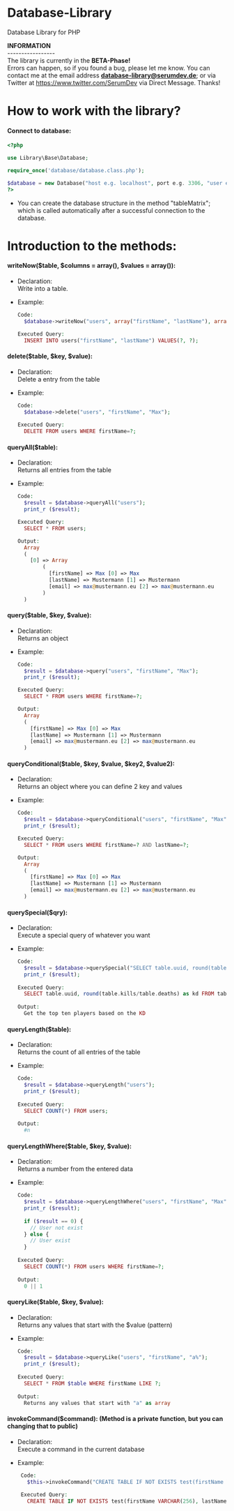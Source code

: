 # Database-Library
Database Library for PHP

**INFORMATION** <br />-----------------<br />
The library is currently in the **BETA-Phase!**<br /> Errors can happen, so if you found a bug, please let me know. You can contact me at the email address **database-library@serumdev.de**; or via Twitter at https://www.twitter.com/SerumDev via Direct Message. Thanks!

# How to work with the library?

#### Connect to database:
```php
<?php

use Library\Base\Database;

require_once('database/database.class.php');

$database = new Database("host e.g. localhost", port e.g. 3306, "user e.g. root", "password", "table");
?>
```
- You can create the database structure in the method "tableMatrix"; which is called automatically after a successful connection to the database.

# Introduction to the methods:
 #### writeNow($table, $columns = array(), $values = array()):
  - Declaration: <br />Write into a table.
    
  - Example:
    ```php
    Code:
      $database->writeNow("users", array("firstName", "lastName"), array("Max", "Mustermann"));
    
    Executed Query:
      INSERT INTO users("firstName", "lastName") VALUES(?, ?);
    ```
#### delete($table, $key, $value):
  - Declaration: <br />Delete a entry from the table
    
  - Example:
    ```php
    Code:
      $database->delete("users", "firstName", "Max");
      
    Executed Query:
      DELETE FROM users WHERE firstName=?;
    ```
#### queryAll($table):
  - Declaration: <br />Returns all entries from the table
    
  - Example:
    ```php
    Code:
      $result = $database->queryAll("users");
      print_r ($result);
    
    Executed Query:
      SELECT * FROM users;
    
    Output: 
      Array 
      ( 
        [0] => Array 
            ( 
              [firstName] => Max [0] => Max
              [lastName] => Mustermann [1] => Mustermann
              [email] => max@mustermann.eu [2] => max@mustermann.eu
            ) 
      )
    ```
#### query($table, $key, $value):
  - Declaration: <br />Returns an object
    
  - Example:
    ```php
    Code:
      $result = $database->query("users", "firstName", "Max");
      print_r ($result);
    
    Executed Query:
      SELECT * FROM users WHERE firstName=?;
    
    Output:
      Array 
      ( 
        [firstName] => Max [0] => Max
        [lastName] => Mustermann [1] => Mustermann
        [email] => max@mustermann.eu [2] => max@mustermann.eu
      )
    ```
#### queryConditional($table, $key, $value, $key2, $value2):
  - Declaration: <br />Returns an object where you can define 2 key and values
  
  - Example:
    ```php
    Code:
      $result = $database->queryConditional("users", "firstName", "Max", "lastName", "Mustermann");
      print_r ($result);
    
    Executed Query:
      SELECT * FROM users WHERE firstName=? AND lastName=?;
    
    Output:
      Array 
      ( 
        [firstName] => Max [0] => Max 
        [lastName] => Mustermann [1] => Mustermann 
        [email] => max@mustermann.eu [2] => max@mustermann.eu
      )
    ```
#### querySpecial($qry):
  - Declaration: <br />Execute a special query of whatever you want
  
  - Example:
    ```php
    Code:
      $result = $database->querySpecial("SELECT table.uuid, round(table.kills/table.deaths) as kd FROM table ORDER BY kd LIMIT 10");
      print_r ($result);
      
    Executed Query:
      SELECT table.uuid, round(table.kills/table.deaths) as kd FROM table ORDER BY kd LIMIT 10;
      
    Output:
      Get the top ten players based on the KD 
    ```
#### queryLength($table):
  - Declaration: <br />Returns the count of all entries of the table
  
  - Example:
    ```php
    Code:
      $result = $database->queryLength("users");
      print_r ($result);
      
    Executed Query:
      SELECT COUNT(*) FROM users;
      
    Output:
      #n
    ```
#### queryLengthWhere($table, $key, $value):
  - Declaration: <br />Returns a number from the entered data
  
  - Example:
    ```php
    Code:
      $result = $database->queryLengthWhere("users", "firstName", "Max");
      print_r ($result);
      
      if ($result == 0) {
        // User not exist
      } else {
        // User exist
      }
      
    Executed Query:
      SELECT COUNT(*) FROM users WHERE firstName=?;
      
    Output:
      0 || 1
    ```
#### queryLike($table, $key, $value):
  - Declaration: <br />Returns any values that start with the $value (pattern)
  
  - Example:
    ```php
    Code:
      $result = $database->queryLike("users", "firstName", "a%");
      print_r ($result);
      
    Executed Query:
      SELECT * FROM $table WHERE firstName LIKE ?;
      
    Output:
      Returns any values that start with "a" as array
    ```
#### invokeCommand($command): (Method is a private function, but you can changing that to public)
 - Declaration: <br />Execute a command in the current database
 
 - Example:
   ```php
    Code:
      $this->invokeCommand("CREATE TABLE IF NOT EXISTS test(firstName VARCHAR(256), lastName VARCHAR(256), email VARCHAR(256));");
      
    Executed Query:
      CREATE TABLE IF NOT EXISTS test(firstName VARCHAR(256), lastName VARCHAR(256), email VARCHAR(256));
    ```
